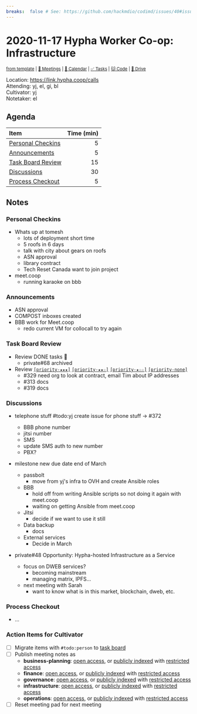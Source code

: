 ```yaml
---
breaks:  false # See: https://github.com/hackmdio/codimd/issues/40#issuecomment-172927690
---
```

# 2020-11-17 Hypha Worker Co-op: Infrastructure

<sup>[from template][template] | [:notebook: Meetings][meetings] | [:date: Calendar][calendar] | [:white_check_mark: Tasks][tasks] | [:cat: Code][gh] | [:open_file_folder: Drive][drive]</sup>

Location:   https://link.hypha.coop/calls  
Attending:  yj, el, gi, bl  
Cultivator: yj  
Notetaker:  el

## Agenda

| Item                                            | Time (min) |
|:------------------------------------------------|-----------:|
| [Personal Checkins](#Personal-Checkins)         |          5 |
| [Announcements](#Announcements)                 |          5 |
| [Task Board Review](#Task-Board-Review)         |         15 |
| [Discussions](#Discussions)                     |         30 |
| [Process Checkout](#Process-Checkout)           |          5 |

## Notes

### Personal Checkins

- Whats up at tomesh
    - lots of deployment short time
    - 5 roofs in 6 days
    - talk with city about gears on roofs
    - ASN approval
    - library contract
    - Tech Reset Canada want to join project
- meet.coop
    - running karaoke on bbb

### Announcements

- ASN approval
- COMPOST inboxes created
- BBB work for Meet.coop
  - redo current VM for collocall to try again

### Task Board Review

- Review DONE tasks :tada:
	- private#68 archived
- Review [`[priority-★★★]`][l-pri-hi] [`[priority-★★☆]`][l-pri-md] [`[priority-★☆☆]`][l-pri-lo] [`[priority-none]`][l-pri-none]
	- #329 need org to look at contract, email Tim about IP addresses
	- #313 docs
	- #319 docs

### Discussions

- telephone stuff #todo:yj create issue for phone stuff -> #372
    - BBB phone number
    - jitsi number
    - SMS
    - update SMS auth to new number
    - PBX?

- milestone new due date end of March
    - passbolt
        - move from yj's infra to OVH and create Ansible roles
    - BBB
        - hold off from writing Ansible scripts so not doing it again with meet.coop
        - waiting on getting Ansible from meet.coop
    - Jitsi
        - decide if we want to use it still
    - Data backup
        - docs
    - External services
        - Decide in March
- private#48 Opportunity: Hypha-hosted Infrastructure as a Service
    - focus on DWEB services?
        - becoming mainstream
        - managing matrix, IPFS...
    - next meeting with Sarah
        - want to know what is in this market, blockchain, dweb, etc.
    

### Process Checkout

- ...


### Action Items for Cultivator

- [ ] Migrate items with `#todo:person` to [task board][tasks]
- [ ] Publish meeting notes as
	- **business-planning**: [open access][biz-public], or [publicly indexed][biz-index] with [restricted access][biz-private]
	- **finance**: [open access][fin-public], or [publicly indexed][fin-index] with [restricted access][fin-private]
	- **governance**: [open access][gov-public], or [publicly indexed][gov-index] with [restricted access][gov-private]
	- **infrastructure**: [open access][inf-public], or [publicly indexed][inf-index] with [restricted access][inf-private]
	- **operations**: [open access][ops-public], or [publicly indexed][ops-index] with [restricted access][ops-private]
- [ ] Reset meeting pad for next meeting

<!-- Links: Important -->
[template]: https://link.hypha.coop/wg-template
[meetings]: https://link.hypha.coop/meetings
[calendar]: https://link.hypha.coop/calendar
[tasks]:    https://link.hypha.coop/tasks
[gh]:       https://link.hypha.coop/gh
[drive]:    https://link.hypha.coop/drive

<!-- Links: Labels -->
[l-pri-hi]: https://github.com/orgs/hyphacoop/projects/2?card_filter_query=label:[priority-★★★]
[l-pri-md]: https://github.com/orgs/hyphacoop/projects/2?card_filter_query=label:[priority-★★☆]
[l-pri-lo]: https://github.com/orgs/hyphacoop/projects/2?card_filter_query=label:[priority-★☆☆]
[l-pri-none]: https://github.com/orgs/hyphacoop/projects/2?card_filter_query=-label:[priority-★☆☆]+-label:[priority-★★☆]+-label:[priority-★★★]
[l-biz]: https://github.com/orgs/hyphacoop/projects/2?card_filter_query=label:"wg:business-planning"
[l-fin]: https://github.com/orgs/hyphacoop/projects/2?card_filter_query=label:"wg:finance"
[l-gov]: https://github.com/orgs/hyphacoop/projects/2?card_filter_query=label:"wg:governance
[l-inf]: https://github.com/orgs/hyphacoop/projects/2?card_filter_query=label:"wg:infrastructure"
[l-ops]: https://github.com/orgs/hyphacoop/projects/2?card_filter_query=label:"wg:operations"
[l-none]: https://github.com/orgs/hyphacoop/projects/2?card_filter_query=-label:wg:operations+-label:wg:infrastructure+-label:wg:finance+-label:wg:governance+-label:wg:business-planning

<!-- Links: Archive -->
[biz-public]:   https://github.com/hyphacoop/organizing/new/master?filename=_posts/meeting-notes/2020-MM-DD-business-planning.md
[biz-index]:    https://github.com/hyphacoop/organizing/new/master?filename=_posts/private/meeting-notes/2020-MM-DD-business-planning.md&value=Empty%20file%20for%20public%20indexing%20of%20access-restricted%20file.
[biz-private]:  https://github.com/hyphacoop/organizing-private/new/master?filename=meeting-notes/2020-MM-DD-business-planning.md
[fin-public]:   https://github.com/hyphacoop/organizing/new/master?filename=_posts/meeting-notes/2020-MM-DD-finance.md
[fin-index]:    https://github.com/hyphacoop/organizing/new/master?filename=_posts/private/meeting-notes/2020-MM-DD-finance.md&value=Empty%20file%20for%20public%20indexing%20of%20access-restricted%20file.
[fin-private]:  https://github.com/hyphacoop/organizing-private/new/master?filename=meeting-notes/2020-MM-DD-finance.md
[gov-public]:   https://github.com/hyphacoop/organizing/new/master?filename=_posts/meeting-notes/2020-MM-DD-governance.md
[gov-index]:    https://github.com/hyphacoop/organizing/new/master?filename=_posts/private/meeting-notes/2020-MM-DD-governance.md&value=Empty%20file%20for%20public%20indexing%20of%20access-restricted%20file.
[gov-private]:  https://github.com/hyphacoop/organizing-private/new/master?filename=meeting-notes/2020-MM-DD-governance.md
[inf-public]:   https://github.com/hyphacoop/organizing/new/master?filename=_posts/meeting-notes/2020-MM-DD-infrastructure.md
[inf-index]:    https://github.com/hyphacoop/organizing/new/master?filename=_posts/private/meeting-notes/2020-MM-DD-infrastructure.md&value=Empty%20file%20for%20public%20indexing%20of%20access-restricted%20file.
[inf-private]:  https://github.com/hyphacoop/organizing-private/new/master?filename=meeting-notes/2020-MM-DD-infrastructure.md
[ops-public]:   https://github.com/hyphacoop/organizing/new/master?filename=_posts/meeting-notes/2020-MM-DD-operations.md
[ops-index]:    https://github.com/hyphacoop/organizing/new/master?filename=_posts/private/meeting-notes/2020-MM-DD-operations.md&value=Empty%20file%20for%20public%20indexing%20of%20access-restricted%20file.
[ops-private]:  https://github.com/hyphacoop/organizing-private/new/master?filename=meeting-notes/2020-MM-DD-operations.md
